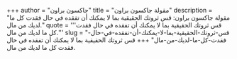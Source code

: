 +++
author = "جاكسون براون"
title = "مقولة جاكسون براون"
description = "مقولة جاكسون براون: قس ثروتك الحقيقية بما لا يمكنك أن تفقده في حال فقدت كل ما لديك من مال."
quote = '''قس ثروتك الحقيقية بما لا يمكنك أن تفقده في حال فقدت كل ما لديك من مال.''' 
slug = "قس-ثروتك-الحقيقية-بما-لا-يمكنك-أن-تفقده-في-حال-فقدت-كل-ما-لديك-من-مال"
+++
قس ثروتك الحقيقية بما لا يمكنك أن تفقده في حال فقدت كل ما لديك من مال.
